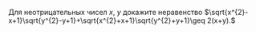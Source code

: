 Для неотрицательных чисел $x$, $y$ докажите неравенство $\sqrt{x^{2}-x+1}\sqrt{y^{2}-y+1}+\sqrt{x^{2}+x+1}\sqrt{y^{2}+y+1}\geq 2(x+y).$